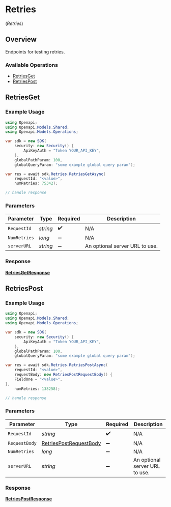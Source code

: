 # Retries
(*Retries*)

## Overview

Endpoints for testing retries.

### Available Operations

* [RetriesGet](#retriesget)
* [RetriesPost](#retriespost)

## RetriesGet

### Example Usage

```csharp
using Openapi;
using Openapi.Models.Shared;
using Openapi.Models.Operations;

var sdk = new SDK(
    security: new Security() {
        ApiKeyAuth = "Token YOUR_API_KEY",
    },
    globalPathParam: 100,
    globalQueryParam: "some example global query param");

var res = await sdk.Retries.RetriesGetAsync(
    requestId: "<value>",
    numRetries: 75342);

// handle response
```

### Parameters

| Parameter                      | Type                           | Required                       | Description                    |
| ------------------------------ | ------------------------------ | ------------------------------ | ------------------------------ |
| `RequestId`                    | *string*                       | :heavy_check_mark:             | N/A                            |
| `NumRetries`                   | *long*                         | :heavy_minus_sign:             | N/A                            |
| `serverURL`                    | *string*                       | :heavy_minus_sign:             | An optional server URL to use. |


### Response

**[RetriesGetResponse](../../Models/Operations/RetriesGetResponse.md)**


## RetriesPost

### Example Usage

```csharp
using Openapi;
using Openapi.Models.Shared;
using Openapi.Models.Operations;

var sdk = new SDK(
    security: new Security() {
        ApiKeyAuth = "Token YOUR_API_KEY",
    },
    globalPathParam: 100,
    globalQueryParam: "some example global query param");

var res = await sdk.Retries.RetriesPostAsync(
    requestId: "<value>",
    requestBody: new RetriesPostRequestBody() {
    FieldOne = "<value>",
},
    numRetries: 138258);

// handle response
```

### Parameters

| Parameter                                                                   | Type                                                                        | Required                                                                    | Description                                                                 |
| --------------------------------------------------------------------------- | --------------------------------------------------------------------------- | --------------------------------------------------------------------------- | --------------------------------------------------------------------------- |
| `RequestId`                                                                 | *string*                                                                    | :heavy_check_mark:                                                          | N/A                                                                         |
| `RequestBody`                                                               | [RetriesPostRequestBody](../../Models/Operations/RetriesPostRequestBody.md) | :heavy_minus_sign:                                                          | N/A                                                                         |
| `NumRetries`                                                                | *long*                                                                      | :heavy_minus_sign:                                                          | N/A                                                                         |
| `serverURL`                                                                 | *string*                                                                    | :heavy_minus_sign:                                                          | An optional server URL to use.                                              |


### Response

**[RetriesPostResponse](../../Models/Operations/RetriesPostResponse.md)**

